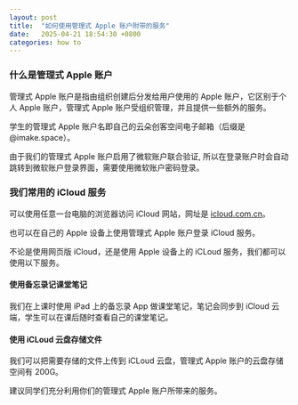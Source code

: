```yaml
---
layout: post
title:  "如何使用管理式 Apple 账户附带的服务"
date:   2025-04-21 18:54:30 +0800
categories: how to
---
```


### 什么是管理式 Apple 账户

管理式 Apple 账户是指由组织创建后分发给用户使用的 Apple 账户，它区别于个人 Apple 账户，管理式 Apple 账户受组织管理，并且提供一些额外的服务。

学生的管理式 Apple 账户名即自己的云朵创客空间电子邮箱（后缀是 @imake.space）。

由于我们的管理式 Apple 账户启用了微软账户联合验证, 所以在登录账户时会自动跳转到微软账户登录界面，需要使用微软账户密码登录。

### 我们常用的 iCloud 服务

可以使用任意一台电脑的浏览器访问 iCloud 网站，网址是 [icloud.com.cn](https://icloud.com.cn)。

也可以在自己的 Apple 设备上使用管理式 Apple 账户登录 iCloud 服务。

不论是使用网页版 iCloud，还是使用 Apple 设备上的 iCLoud 服务，我们都可以使用以下服务。

#### 使用备忘录记课堂笔记

我们在上课时使用 iPad 上的备忘录 App 做课堂笔记，笔记会同步到 iCloud 云端，学生可以在课后随时查看自己的课堂笔记。

#### 使用 iCLoud 云盘存储文件

我们可以把需要存储的文件上传到 iCLoud 云盘，管理式 Apple 账户的云盘存储空间有 200G。

建议同学们充分利用你们的管理式 Apple 账户所带来的服务。